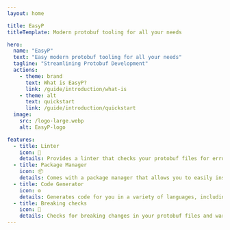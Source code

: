 ```yaml
---
layout: home

title: EasyP
titleTemplate: Modern protobuf tooling for all your needs

hero:
  name: "EasyP"
  text: "Easy modern protobuf tooling for all your needs"
  tagline: "Streamlining Protobuf Development"
  actions:
    - theme: brand
      text: What is EasyP?
      link: /guide/introduction/what-is
    - theme: alt
      text: quickstart
      link: /guide/introduction/quickstart
  image:
    src: /logo-large.webp
    alt: EasyP-logo

features:
  - title: Linter
    icon: 🧹
    details: Provides a linter that checks your protobuf files for errors and inconsistencies.
  - title: Package Manager
    icon: 📦
    details: Comes with a package manager that allows you to easily install and manage protobuf packages.
  - title: Code Generator
    icon: ⚙️
    details: Generates code for you in a variety of languages, including Go, Java, and Python.
  - title: Breaking checks
    icon: 🚨
    details: Checks for breaking changes in your protobuf files and warns you before you deploy them.
---
```


